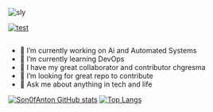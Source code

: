 ![sly](https://i.imgur.com/KBkNic4.png)

[![test](https://github-profile-trophy.vercel.app/?username=Son0fAnton&theme=darkhub&no-frame=true&margin-w=15&column=8&no-bg=true)](https://github.com/Son0fAnton?tab=repositories)

##

- 🔭 I’m currently working on Ai and Automated Systems
- 🌱 I’m currently learning DevOps
- 💞 I have my great collaborator and contributor chgresma
- 🤔 I’m looking for great repo to contribute
- 💬 Ask me about anything in tech and life

 [![Son0fAnton GitHub stats](https://github-readme-stats.vercel.app/api?username=Son0fAnton&show_icons=true&line_height=28.5&theme=react&include_all_commits=true&count_private=true)](https://github.com/Son0fAnton?tab=repositories)
[![Top Langs](https://github-readme-stats.vercel.app/api/top-langs/?username=Son0fAnton&layout=compact&theme=react&langs_count=10&custom_title=Programming%20Language%20Skills)](https://github.com/Son0fAnton?tab=repositories)



